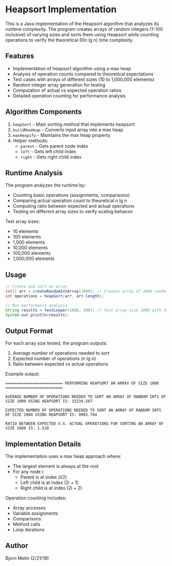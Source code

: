 # Heapsort Implementation

This is a Java implementation of the Heapsort algorithm that analyzes its runtime complexity. The program creates arrays of random integers (1-100 inclusive) of varying sizes and sorts them using Heapsort while counting operations to verify the theoretical Θ(n lg n) time complexity.

## Features

- Implementation of heapsort algorithm using a max heap
- Analysis of operation counts compared to theoretical expectations
- Test cases with arrays of different sizes (10 to 1,000,000 elements)
- Random integer array generation for testing
- Computation of actual vs expected operation ratios
- Detailed operation counting for performance analysis

## Algorithm Components

1. `heapSort` - Main sorting method that implements heapsort
2. `buildMaxHeap` - Converts input array into a max heap
3. `maxHeapify` - Maintains the max heap property
4. Helper methods:
   - `parent` - Gets parent node index
   - `left` - Gets left child index
   - `right` - Gets right child index

## Runtime Analysis

The program analyzes the runtime by:

- Counting basic operations (assignments, comparisons)
- Comparing actual operation count to theoretical n lg n
- Computing ratio between expected and actual operations
- Testing on different array sizes to verify scaling behavior

Test array sizes:

- 10 elements
- 100 elements
- 1,000 elements
- 10,000 elements
- 100,000 elements
- 1,000,000 elements

## Usage

```java
// Create and sort an array
int[] arr = createRandomIntArray(1000); // Creates array of 1000 random integers
int operations = heapSort(arr, arr.length);

// Run performance analysis
String results = testLooper(1000, 100); // Test array size 1000 with 100 trials
System.out.println(results);
```

## Output Format

For each array size tested, the program outputs:

1. Average number of operations needed to sort
2. Expected number of operations (n lg n)
3. Ratio between expected vs actual operations

Example output:

```
========================= PERFORMING HEAPSORT ON ARRAY OF SIZE 1000 =========================

AVERAGE NUMBER OF OPERATIONS NEEDED TO SORT AN ARRAY OF RANDOM INTS OF SIZE 1000 USING HEAPSORT IS: 15234.567

EXPECTED NUMBER OF OPERATIONS NEEDED TO SORT AN ARRAY OF RANDOM INTS OF SIZE 1000 USING HEAPSORT IS: 9965.784

RATIO BETWEEN EXPECTED V.S. ACTUAL OPERATIONS FOR SORTING AN ARRAY OF SIZE 1000 IS: 1.528
```

## Implementation Details

The implementation uses a max heap approach where:

- The largest element is always at the root
- For any node i:
  - Parent is at index (i/2)
  - Left child is at index (2i + 1)
  - Right child is at index (2i + 2)

Operation counting includes:

- Array accesses
- Variable assignments
- Comparisons
- Method calls
- Loop iterations

## Author

Bjorn Melin (2/21/19)
